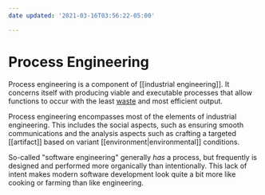 ```yaml
---
date updated: '2021-03-16T03:56:22-05:00'

---
```


# Process Engineering

Process engineering is a component of [[industrial engineering]].  It concerns itself with producing viable and executable processes that allow functions to occur with the least [waste](https://en.wikipedia.org/wiki/Muda_\(Japanese_term\)) and most efficient output.

Process engineering encompasses most of the elements of industrial engineering. This includes the social aspects, such as ensuring smooth communications and the analysis aspects such as crafting a targeted [[artifact]] based on variant [[environment|environmental]] conditions.

So-called "software engineering" generally _has_ a process, but frequently is designed and performed more organically than intentionally.  This lack of intent makes modern software development look quite a bit more like cooking or farming than like engineering.

